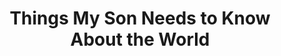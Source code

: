 ---
title: Things My Son Needs to Know About the World
authors:
- Fredrik Backman
year: 2012
goodreads: 42833687
rating: 4
tags:
- Parenting
- Humor
- Biography
---